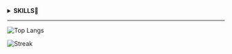 <details>
<summary><strong> SKILLS🌟</strong></summary>
 
### Skills 💻 
<div>
  <img src="https://raw.githubusercontent.com/devicons/devicon/master/icons/html5/html5-original.svg" title="HTML5" width="40" height="40"/>
  <img src="https://raw.githubusercontent.com/devicons/devicon/master/icons/css3/css3-original.svg"  title="CSS3"width="40" height="40"/>
  <img src="https://raw.githubusercontent.com/devicons/devicon/master/icons/javascript/javascript-original.svg" title="JavaScript" width="40" height="40"/>
  <img src="https://raw.githubusercontent.com/devicons/devicon/master/icons/react/react-original.svg" title="React" width="40" height="40"/>
 <img src='https://raw.githubusercontent.com/devicons/devicon/master/icons/typescript/typescript-original.svg' title='Typescript' height='40'>
  <img src="https://avatars.githubusercontent.com/u/20658825?s=200&v=4" title="Styled-Components" width="40" height="40" />
  <img src="https://raw.githubusercontent.com/devicons/devicon/master/icons/bash/bash-original.svg" title="Bash" width="40" height="40"/>
  <img src="https://github.com/devicons/devicon/blob/master/icons/python/python-original.svg" title="Python" width="40" height="40"/>
</div>

### Tools 🧰

<div>
  <img src="https://raw.githubusercontent.com/devicons/devicon/master/icons/mysql/mysql-original.svg" title="MySQL" width="40" height="40"/>
<!--   <img src="https://raw.githubusercontent.com/devicons/devicon/master/icons/mongodb/mongodb-original.svg" title="MongoDB" width="40" height="40"/> -->
  <img src="https://raw.githubusercontent.com/devicons/devicon/master/icons/postgresql/postgresql-original.svg" title="PostgresSQL" width="40" height="40"/>
  <img src="https://raw.githubusercontent.com/devicons/devicon/master/icons/git/git-original.svg" title="Git" width="40" height="40"/>
</div>
<!-- <img src="https://raw.githubusercontent" title="" /> -->

### Skills in learning 🧑‍🎓

<div>
<!--  <img src="https://raw.githubusercontent.com/devicons/devicon/master/icons/tailwindcss/tailwindcss-plain.svg" title="TailwindCSS" height="40"> -->
 <img src='https://raw.githubusercontent.com/devicons/devicon/master/icons/figma/figma-original.svg' title='Figma' height='40'>
</div>
</details>
<hr>

![Top Langs](https://github-readme-stats.vercel.app/api/top-langs/?username=JHONATAN2022&langs_count=8&show_icons=true&line_height=20&title_color=7A7ADB&text_color=D3D3D3&bg_color=0,000000,130F40&layout=compact&hide_border=true)

<!-- ![Used Languages](https://github-readme-stats.vercel.app/api/wakatime?username=jhonatan2022&title_color=7A7ADB&text_color=D3D3D3&bg_color=0,000000,130F40&layout=compact&hide_border=true) -->

![Streak](https://streak-stats.demolab.com/?user=jhonatan2022&card_width=500&background=0,000000,130F40&dates=EBEBEB&border=EB545400&stroke=FFFFFF&ring=FF0000&fire=FF0000&currStreakNum=EBEBEB&sideNums=EBEBEB&currStreakLabel=FF0006&sideLabels=48F5FF)

